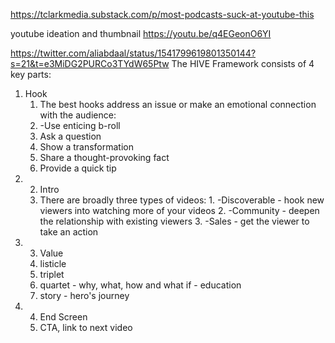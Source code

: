 https://tclarkmedia.substack.com/p/most-podcasts-suck-at-youtube-this


youtube ideation and thumbnail
https://youtu.be/q4EGeonO6YI



https://twitter.com/aliabdaal/status/1541799619801350144?s=21&t=e3MiDG2PURCo3TYdW65Ptw
The HIVE Framework consists of 4 key parts: 
1. Hook 
	1. The best hooks address an issue or make an emotional connection with the audience: 
	2. -Use enticing b-roll
	3. Ask a question
	4. Show a transformation
	5. Share a thought-provoking fact
	6. Provide a quick tip
1. 2. Intro 
	1.   There are broadly three types of videos: 
		1. -Discoverable - hook new viewers into watching more of your videos 
		2. -Community - deepen the relationship with existing viewers 
		3. -Sales - get the viewer to take an action
2. 3. Value 
	1. listicle 
	2. triplet
	3. quartet - why, what, how and what if - education
	4. story - hero's journey
3. 4. End Screen
	1. CTA, link to next video